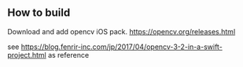 ## How to build

Download and add opencv iOS pack.
https://opencv.org/releases.html

see https://blog.fenrir-inc.com/jp/2017/04/opencv-3-2-in-a-swift-project.html as reference
